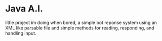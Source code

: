 # Java A.I.
little project im doing when bored, a simple bot reponse system using an XML like parsable file and simple methods for reading, responding, and handling input.
